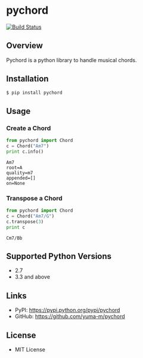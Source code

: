 # pychord

[![Build Status](https://travis-ci.org/yuma-m/pychord.svg?branch=master)](https://travis-ci.org/yuma-m/pychord)

## Overview

Pychord is a python library to handle musical chords.

## Installation

```sh
$ pip install pychord
```

## Usage

### Create a Chord

```python
from pychord import Chord
c = Chord("Am7")
print c.info()
```


```
Am7
root=A
quality=m7
appended=[]
on=None
```

### Transpose a Chord

```python
from pychord import Chord
c = Chord("Am7/G")
c.transpose(3)
print c
```


```
Cm7/Bb
```

## Supported Python Versions
- 2.7
- 3.3 and above

## Links
- PyPI: https://pypi.python.org/pypi/pychord
- GitHub: https://github.com/yuma-m/pychord

## License

- MIT License
